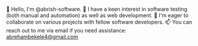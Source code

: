 
👋 Hello, I'm @abrish-software.
👀 I have a keen interest in software testing (both manual and automation) as well as web development.
💞️ I'm eager to collaborate on various projects with fellow software developers.
📫 You can reach out to me via email if you need assistance: abrehambekele4@gmail.com

<!---
abrish-software/abrish-software is a ✨ special ✨ repository because its `README.md` (this file) appears on your GitHub profile.
You can click the Preview link to take a look at your changes.
--->
